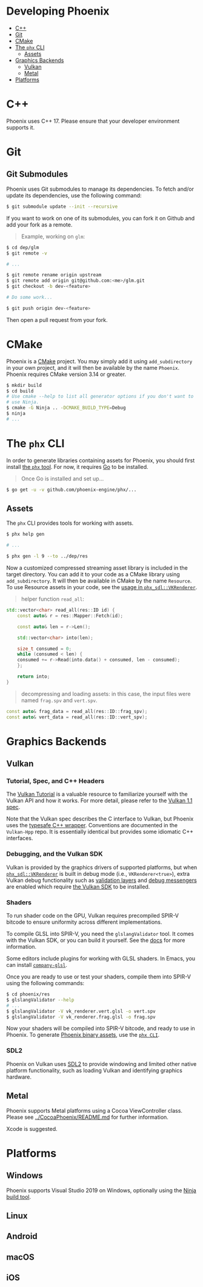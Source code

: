 # Developing Phoenix

- [C++](#c)
- [Git](#git)
- [CMake](#cmake)
- [The `phx` CLI](#the-phx-cli)
  - [Assets](#assets)
- [Graphics Backends](#graphics-backends)
  - [Vulkan](#vulkan)
  - [Metal](#metal)
- [Platforms](#platforms)

# C++

Phoenix uses C++ 17.  Please ensure that your developer environment
supports it.

# Git

## Git Submodules

Phoenix uses Git submodules to manage its dependencies.  To fetch and/or
update its dependencies, use the following command:

```sh
$ git submodule update --init --recursive
```

If you want to work on one of its submodules, you can fork it on Github
and add your fork as a remote.

> Example, working on `glm`:

```sh
$ cd dep/glm
$ git remote -v

# ...

$ git remote rename origin upstream
$ git remote add origin git@github.com:<me>/glm.git
$ git checkout -b dev-<feature>

# Do some work...

$ git push origin dev-<feature>
```

Then open a pull request from your fork.

# CMake

Phoenix is a [CMake](https://cmake.org) project.  You may simply add it
using `add_subdirectory` in your own project, and it will then be
available by the name `Phoenix`.  Phoenix requires CMake version 3.14 or
greater.

```sh
$ mkdir build
$ cd build
# Use cmake --help to list all generator options if you don't want to
# use Ninja.
$ cmake -G Ninja .. -DCMAKE_BUILD_TYPE=Debug
$ ninja
# ...
```

# The `phx` CLI

In order to generate libraries containing assets for Phoenix, you should
first install [the `phx` tool](https://github.com/phoenix-engine/phx).
For now, it requires [Go](https://golang.org) to be installed.

> Once Go is installed and set up...

```sh
$ go get -u -v github.com/phoenix-engine/phx/...
```

## Assets

The `phx` CLI provides tools for working with assets.

```sh
$ phx help gen

# ...

$ phx gen -l 9 --to ../dep/res
```

Now a customized compressed streaming asset library is included in the
target directory.  You can add it to your code as a CMake library using
`add_subdirectory`.  It will then be available in CMake by the name
`Resource`.  To use Resource assets in your code, see the
[usage in `phx_sdl::VKRenderer`](../src/sdl/vk_renderer).

> helper function `read_all`:

```cpp
std::vector<char> read_all(res::ID id) {
    const auto& r = res::Mapper::Fetch(id);

    const auto& len = r->Len();

    std::vector<char> into(len);

    size_t consumed = 0;
    while (consumed < len) {
	consumed += r->Read(into.data() + consumed, len - consumed);
    };

    return into;
}
```

> decompressing and loading assets:
> in this case, the input files were named `frag.spv` and `vert.spv`.

```cpp
const auto& frag_data = read_all(res::ID::frag_spv);
const auto& vert_data = read_all(res::ID::vert_spv);

```

# Graphics Backends

## Vulkan

### Tutorial, Spec, and C++ Headers

The [Vulkan Tutorial](https://vulkan-tutorial.com/) is a valuable
resource to familiarize yourself with the Vulkan API and how it works.
For more detail, please refer to the
[Vulkan 1.1 spec](https://www.khronos.org/registry/vulkan/specs/1.1-extensions/html/).

Note that the Vulkan spec describes the C interface to Vulkan, but
Phoenix uses the
[typesafe C++ wrapper](https://github.com/KhronosGroup/Vulkan-Hpp).
Conventions are documented in the `Vulkan-Hpp` repo.  It is essentially
identical but provides some idiomatic C++ interfaces.

### Debugging, and the Vulkan SDK

Vulkan is provided by the graphics drivers of supported platforms, but
when [`phx_sdl::VKRenderer`](../include/phx_sdl/vk_renderer.hpp) is
built in debug mode (i.e., `VKRenderer<true>`), extra Vulkan debug
functionality such as
[validation layers](https://github.com/KhronosGroup/Vulkan-ValidationLayers)
and
[debug messengers](https://www.khronos.org/registry/vulkan/specs/1.1-extensions/html/chap39.html#debugging-debug-messengers)
are enabled which require
[the Vulkan SDK](https://vulkan.lunarg.com/sdk/home) to be installed.

### Shaders

To run shader code on the GPU, Vulkan requires precompiled SPIR-V
bitcode to ensure uniformity across different implementations.

To compile GLSL into SPIR-V, you need the `glslangValidator` tool.  It
comes with the Vulkan SDK, or you can build it yourself.  See the
[docs](https://github.com/KhronosGroup/glslang#building) for more
information.

Some editors include plugins for working with GLSL shaders.  In Emacs,
you can install
[`company-glsl`](https://github.com/guidoschmidt/company-glsl).

Once you are ready to use or test your shaders, compile them into SPIR-V
using the following commands:

```sh
$ cd phoenix/res
$ glslangValidator --help
# ...
$ glslangValidator -V vk_renderer.vert.glsl -o vert.spv
$ glslangValidator -V vk_renderer.frag.glsl -o frag.spv
```

Now your shaders will be compiled into SPIR-V bitcode, and ready to
use in Phoenix.  To generate [Phoenix binary assets](#assets), use
the [`phx CLI`](#the-phx-cli).

### SDL2

Phoenix on Vulkan uses [SDL2](https://www.libsdl.org/) to provide
windowing and limited other native platform functionality, such as
loading Vulkan and identifying graphics hardware.

## Metal

Phoenix supports Metal platforms using a Cocoa ViewController class.
Please see [../CocoaPhoenix/README.md](../CocoaPhoenix/README.md) for
further information.

Xcode is suggested.

# Platforms

## Windows

Phoenix supports Visual Studio 2019 on Windows, optionally using the
[Ninja build tool](https://github.com/ninja-build/ninja).

## Linux

## Android

## macOS

## iOS
